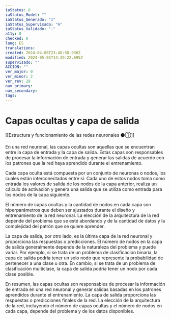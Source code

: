 ```yaml
---
iaStatus: 8
iaStatus_Model: ""
iaStatus_Generado: "I"
iaStatus_Supervisado: "H"
iaStatus_Validado: "-"
a11y: 0
checked: 0
lang: ES
translations: 
created: 2024-04-06T23:48:58.936Z
modified: 2024-05-05T14:39:22.695Z
supervisado: ""
ACCION: ""
ver_major: 0
ver_minor: 2
ver_rev: 28
nav_primary: 
nav_secondary: 
tags:
---
```

# Capas ocultas y capa de salida

[[Estructura y funcionamiento de las redes neuronales ⚫①]]

En una red neuronal, las capas ocultas son aquellas que se encuentran entre la capa de entrada y la capa de salida. Estas capas son responsables de procesar la información de entrada y generar las salidas de acuerdo con los patrones que la red haya aprendido durante el entrenamiento.

Cada capa oculta está compuesta por un conjunto de neuronas o nodos, los cuales están interconectados entre sí. Cada uno de estos nodos toma como entrada los valores de salida de los nodos de la capa anterior, realiza un cálculo de activación y genera una salida que se utiliza como entrada para los nodos de la capa siguiente.

El número de capas ocultas y la cantidad de nodos en cada capa son hiperparámetros que deben ser ajustados durante el diseño y entrenamiento de la red neuronal. La elección de la arquitectura de la red depende del problema que se esté abordando y de la cantidad de datos y la complejidad del patrón que se quiere aprender.

La capa de salida, por otro lado, es la última capa de la red neuronal y proporciona las respuestas o predicciones. El número de nodos en la capa de salida generalmente depende de la naturaleza del problema y puede variar. Por ejemplo, si se trata de un problema de clasificación binaria, la capa de salida podría tener un solo nodo que represente la probabilidad de pertenecer a una clase u otra. En cambio, si se trata de un problema de clasificación multiclase, la capa de salida podría tener un nodo por cada clase posible.

En resumen, las capas ocultas son responsables de procesar la información de entrada en una red neuronal y generar salidas basadas en los patrones aprendidos durante el entrenamiento. La capa de salida proporciona las respuestas o predicciones finales de la red. La elección de la arquitectura de la red, incluyendo el número de capas ocultas y el número de nodos en cada capa, depende del problema y de los datos disponibles.
